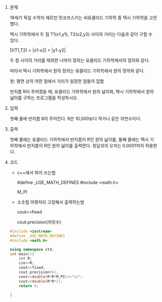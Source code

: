 1. 문제

   19세기 독일 수학자 헤르만 민코프스키는 비유클리드 기하학 중 택시 기하학을 고안했다.

   택시 기하학에서 두 점 T1(x1,y1), T2(x2,y2) 사이의 거리는 다음과 같이 구할 수 있다.

   D(T1,T2) = |x1-x2| + |y1-y2|

   두 점 사이의 거리를 제외한 나머지 정의는 유클리드 기하학에서의 정의와 같다.

   따라서 택시 기하학에서 원의 정의는 유클리드 기하학에서 원의 정의와 같다.

   원: 평면 상의 어떤 점에서 거리가 일정한 점들의 집합

   반지름 R이 주어졌을 때, 유클리드 기하학에서 원의 넓이와, 택시 기하학에서 원의 넓이를 구하는 프로그램을 작성하시오.

2. 입력

   첫째 줄에 반지름 R이 주어진다. R은 10,000보다 작거나 같은 자연수이다.

3. 출력

   첫째 줄에는 유클리드 기하학에서 반지름이 R인 원의 넓이를, 둘째 줄에는 택시 기하학에서 반지름이 R인 원의 넓이를 출력한다. 정답과의 오차는 0.0001까지 허용한다.

4. 코드

   - c++에서 파이 쓰는법

     #define _USE_MATH_DEFINES
     #include <math.h>

     M_PI

   - 소숫점 아랫자리 고정해서 출력하는법

     cout<<fixed

     cout.precision(자릿수)

   ```c++
   #include <iostream>
   #define _USE_MATH_DEFINES
   #include <math.h>
   
   using namespace std;
   int main(){
       int R;
       cin>>R;
       cout<<fixed;
       cout.precision(6);
       cout<<double(R*R*M_PI)<<"\n";
       cout<<double(R*R*2);
       return 0;
   
   }
   ```

   